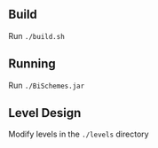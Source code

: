 ## Build

Run `./build.sh`

## Running

Run `./BiSchemes.jar`

## Level Design

Modify levels in the `./levels` directory

